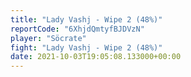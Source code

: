 ```yaml
---
title: "Lady Vashj - Wipe 2 (48%)"
reportCode: "6XhjdQmtyfBJDVzN"
player: "Söcrate"
fight: "Lady Vashj - Wipe 2 (48%)"
date: 2021-10-03T19:05:08.133000+00:00
---
```

